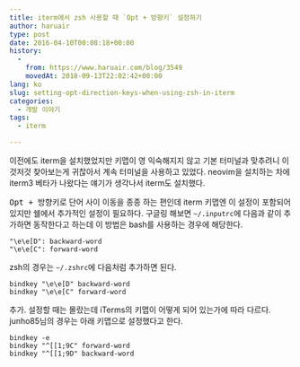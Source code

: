 ```yaml
---
title: iterm에서 zsh 사용할 때 `Opt + 방향키` 설정하기
author: haruair
type: post
date: 2016-04-10T00:08:18+00:00
history:
  - 
    from: https://www.haruair.com/blog/3549
    movedAt: 2018-09-13T22:02:42+00:00
lang: ko
slug: setting-opt-direction-keys-when-using-zsh-in-iterm
categories:
  - 개발 이야기
tags:
  - iterm

---
```

이전에도 iterm을 설치했었지만 키맵이 영 익숙해지지 않고 기본 터미널과 맞추려니 이것저것 찾아보는게 귀찮아서 계속 터미널을 사용하고 있었다. neovim을 설치하는 차에 iterm3 베타가 나왔다는 얘기가 생각나서 iterm도 설치했다.

<kbd>Opt + 방향키</kbd>로 단어 사이 이동을 종종 하는 편인데 iterm 키맵엔 이 설정이 포함되어 있지만 쉘에서 추가적인 설정이 필요하다. 구글링 해보면 `~/.inputrc`에 다음과 같이 추가하면 동작한다고 하는데 이 방법은 bash를 사용하는 경우에 해당한다.

    "\e\e[D": backward-word
    "\e\e[C": forward-word
    

zsh의 경우는 `~/.zshrc`에 다음처럼 추가하면 된다.

    bindkey "\e\e[D" backward-word
    bindkey "\e\e[C" forward-word
    

추가. 설정할 때는 몰랐는데 iTerms의 키맵이 어떻게 되어 있는가에 따라 다르다. junho85님의 경우는 아래 키맵으로 설정했다고 한다.

    bindkey -e
    bindkey "^[[1;9C" forward-word
    bindkey "^[[1;9D" backward-word